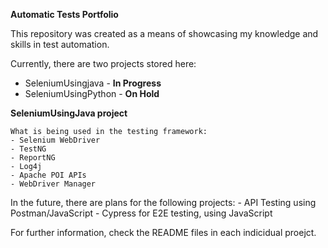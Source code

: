 **Automatic Tests Portfolio**

This repository was created as a means of showcasing my knowledge and skills in test automation.

Currently, there are two projects stored here:
- SeleniumUsingjava - **In Progress**
- SeleniumUsingPython - **On Hold**

**SeleniumUsingJava project**

    What is being used in the testing framework:
    - Selenium WebDriver
    - TestNG
    - ReportNG
    - Log4j
    - Apache POI APIs
    - WebDriver Manager

In the future, there are plans for the following projects:
    - API Testing using Postman/JavaScript
    - Cypress for E2E testing, using JavaScript

For further information, check the README files in each indicidual proejct. 
